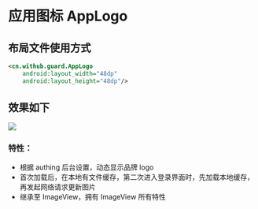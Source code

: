 # 应用图标 AppLogo

## 布局文件使用方式
```xml
<cn.withub.guard.AppLogo
    android:layout_width="48dp"
    android:layout_height="48dp"/>
```

## 效果如下

![](./images/app_logo.png)

### 特性：
* 根据 authing 后台设置，动态显示品牌 logo
* 首次加载后，在本地有文件缓存，第二次进入登录界面时，先加载本地缓存，再发起网络请求更新图片
* 继承至 ImageView，拥有 ImageView 所有特性

<br>
